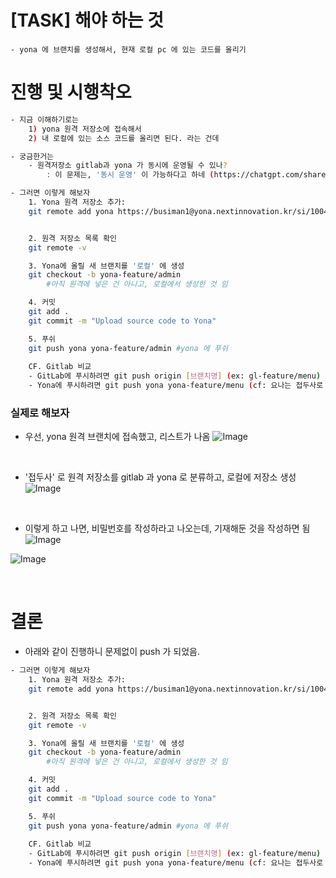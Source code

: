 

# [TASK] 해야 하는 것 
```
- yona 에 브랜치를 생성해서, 현재 로컬 pc 에 있는 코드를 올리기 
```

# 진행 및 시행착오 

```bash
- 지금 이해하기로는 
    1) yona 원격 저장소에 접속해서 
    2) 내 로컬에 있는 소스 코드를 올리면 된다. 라는 건데

- 궁금한거는 
    - 원격저장소 gitlab과 yona 가 동시에 운영될 수 있나? 
        : 이 문제는, '동시 운영' 이 가능하다고 하네 (https://chatgpt.com/share/6736d7a5-4960-8009-8203-5f68f4cd40f3)

- 그러면 이렇게 해보자 
    1. Yona 원격 저장소 추가:
    git remote add yona https://busiman1@yona.nextinnovation.kr/si/1004bang-ilg-web


    2. 원격 저장소 목록 확인
    git remote -v

    3. Yona에 올릴 새 브랜치를 '로컬' 에 생성 
    git checkout -b yona-feature/admin 
        #아직 원격에 넣은 건 아니고, 로컬에서 생성한 것 임

    4. 커밋 
    git add .
    git commit -m "Upload source code to Yona"

    5. 푸쉬 
    git push yona yona-feature/admin #yona 에 푸쉬 
    
    CF. Gitlab 비교 
    - GitLab에 푸시하려면 git push origin [브랜치명] (ex: gl-feature/menu) 
    - Yona에 푸시하려면 git push yona yona-feature/menu (cf: 요나는 접두사로 yona 를 사용하는게 보통의 컨벤션 인듯)

```


### 실제로 해보자 

- 우선, yona 원격 브랜치에 접속했고, 리스트가 나옴 
![Image](https://i.imgur.com/9OfjUKu.png)

<br/>

- '접두사' 로 원격 저장소를 gitlab 과 yona 로 분류하고, 로컬에 저장소 생성 
![Image](https://i.imgur.com/h0FfjO7.png)

<br/>

- 이렇게 하고 나면, 비밀번호를 작성하라고 나오는데, 기재해둔 것을 작성하면 됨 
![Image](https://i.imgur.com/7ImI3X9.png)

![Image](https://i.imgur.com/7CAq9Mf.png)

<br />



# 결론 

- 아래와 같이 진행하니 문제없이 push 가 되었음. 
```bash
- 그러면 이렇게 해보자 
    1. Yona 원격 저장소 추가:
    git remote add yona https://busiman1@yona.nextinnovation.kr/si/1004bang-ilg-web


    2. 원격 저장소 목록 확인
    git remote -v

    3. Yona에 올릴 새 브랜치를 '로컬' 에 생성 
    git checkout -b yona-feature/admin 
        #아직 원격에 넣은 건 아니고, 로컬에서 생성한 것 임

    4. 커밋 
    git add .
    git commit -m "Upload source code to Yona"

    5. 푸쉬 
    git push yona yona-feature/admin #yona 에 푸쉬 
    
    CF. Gitlab 비교 
    - GitLab에 푸시하려면 git push origin [브랜치명] (ex: gl-feature/menu) 
    - Yona에 푸시하려면 git push yona yona-feature/menu (cf: 요나는 접두사로 yona 를 사용하는게 보통의 컨벤션 인듯)
```